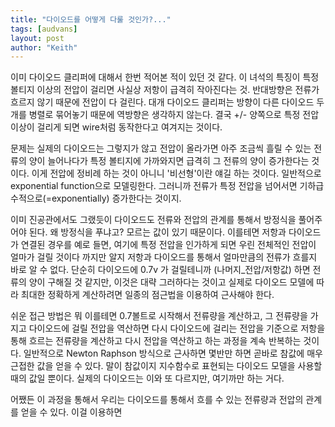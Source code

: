 ```yaml
---
title: "다이오드를 어떻게 다룰 것인가?..."
tags: [audvans]
layout: post
author: "Keith"
---
```


이미 다이오드 클리퍼에 대해서 한번 적어본 적이 있던 것 같다. 이 녀석의 특징이 특정 볼티지 이상의 전압이 걸리면 사실상 저항이 급격히 작아진다는 것. 반대방향은 전류가 흐르지 않기 때문에 전압이 다 걸린다. 대개 다이오드 클리퍼는 방향이 다른 다이오드 두 개를 병렬로 묶어놓기 때문에 역방향은 생각하지 않는다. 결국 +/- 양쪽으로 특정 전압 이상이 걸리게 되면 wire처럼 동작한다고 여겨지는 것이다.

문제는 실제의 다이오드는 그렇지가 않고 전압이 올라가면 아주 조금씩 흘릴 수 있는 전류의 양이 늘어나다가 특정 볼티지에 가까와지면 급격히 그 전류의 양이 증가한다는 것이다. 이게 전압에 정비례 하는 것이 아니니 '비선형'이란 얘길 하는 것이다. 일반적으로 exponential function으로 모델링한다. 그러니까 전류가 특정 전압을 넘어서면 기하급수적으로(=exponentially) 증가한다는 것이지. 

이미 진공관에서도 그랬듯이 다이오드도 전류와 전압의 관계를 통해서 방정식을 풀어주어야 된다. 왜 방정식을 푸냐고? 모르는 값이 있기 때문이다. 이를테면 저항과 다이오드가 연결된 경우를 예로 들면, 여기에 특정 전압을 인가하게 되면 우린 전체적인 전압이 얼마가 걸릴 것이다 까지만 알지 저항과 다이오드를 통해서 얼마만큼의 전류가 흐를지 바로 알 수 없다. 단순히 다이오드에 0.7v 가 걸릴테니까 (나머지_전압/저항값) 하면 전류의 양이 구해질 것 같지만, 이것은 대략 그러하다는 것이고 실제로 다이오드 모델에 따라 최대한 정확하게 계산하려면 일종의 점근법을 이용하여 근사해야 한다.

쉬운 접근 방법은 뭐 이를테면 0.7볼트로 시작해서 전류량을 계산하고, 그 전류량을 가지고 다이오드에 걸릴 전압을 역산하면 다시 다이오드에 걸리는 전압을 기준으로 저항을 통해 흐르는 전류량을 계산하고 다시 전압을 역산하고 하는 과정을 계속 반복하는 것이다. 일반적으로 Newton Raphson 방식으로 근사하면 몇반만 하면 곧바로 참값에 매우 근접한 값을 얻을 수 있다. 말이 참값이지 지수함수로 표현되는 다이오드 모델을 사용할 때의 값일 뿐이다. 실제의 다이오드는 이와 또 다르지만, 여기까만 하는 거다.

어쨌든 이 과정을 통해서 우리는 다이오드를 통해서 흐를 수 있는 전류량과 전압의 관계를 얻을 수 있다. 이걸 이용하면 